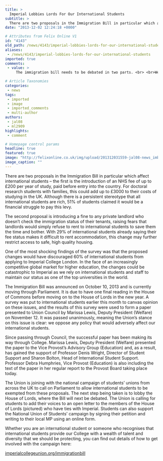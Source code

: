 ```yaml
---
title: >
  Imperial Lobbies Lords For Our International Students
subtitle: >
  There are two proposals in the Immigration Bill in particular which affect international students...
date: "2013-12-02 12:24:18 +0000"

# Attributes from Felix Online V1
id: "4143"
old_path: /news/4143/imperial-lobbies-lords-for-our-international-students
aliases:
 - /news/4143/imperial-lobbies-lords-for-our-international-students
imported: true
comments:
 - value: >
     The immigration bill needs to be debated in two parts. <br> <br>We should definitely oppose the £200 NHS levy but seriously the ID check on tenants is not a bad thing by any means. We can definitely work our way around that by making sure that students are not penalized when this is implemented. <br> <br>Can we not do the NUS-ish student bulls**t where we oppose any kind of change and anything that is of slifght inconvenience. Have these people not heard of the word "compromise"? It's all well and good to say you oppose something but what's valuable here is a solution rather than some constant bickering. <br> <br>And people wonder why no one listens to students..

# Article Taxonomies
categories:
 - news
tags:
 - imported
 - image
 - imported_comments
 - multi-author
authors:
 - jal08
 - ml2909
highlights:
 - comment

# Homepage control params
headline: true
featured: true
image: "http://felixonline.co.uk/img/upload/201312031559-jal08-news_imbill.jpg"
image_caption: ""
---
```


There are two proposals in the Immigration Bill in particular which affect international students – the first is the introduction of an NHS fee of up to £200 per year of study, paid before entry into the country. For doctoral research students with families, this could add up to £3000 to their costs of studying in the UK. Although there is a persistent stereotype that all international students are rich, 51% of students claimed it would be a financial struggle to pay this levy.

The second proposal is introducing a fine to any private landlord who doesn’t check the immigration status of their tenants, raising fears that landlords would simply refuse to rent to international students to save them the time and bother. With 29% of international students already saying their fee status makes it difficult to rent accommodation, this change may further restrict access to safe, high quality housing.

One of the most shocking findings of the survey was that the proposed changes would have discouraged 60% of international students from applying to Imperial College London. In the face of an increasingly competitive global market for higher education, the changes could be catastrophic to Imperial as we rely on international students and staff to maintain our status as one of the top universities in the world.

The Immigration Bill was announced on October 10, 2013 and is currently moving through Parliament. It is due to have one final reading in the House of Commons before moving on to the House of Lords in the new year. A survey was put to international students earlier this month to canvas opinion on these issues, and the results of this survey were used to form a paper presented to Union Council by Marissa Lewis, Deputy President (Welfare) on November 12. It was passed unanimously, meaning the Union’s stance on this issue is clear: we oppose any policy that would adversely affect our international students.

Since passing through Council, the successful paper has been making its way through College. Marissa Lewis, Deputy President (Welfare) presented the paper to the Vice Provost’s Advisory Group (Education) and, as a result, has gained the support of Professor Denis Wright, Director of Student Support and Sharon Bolton, Head of International Student Support. Professor Debra Humphries, Vice Provost (Education) is also including the text of the paper in her regular report to the Provost Board taking place today.

The Union is joining with the national campaign of students’ unions from across the UK to call on Parliament to allow international students to be exempted from these proposals. The next step being taken is to lobby the House of Lords, where the Bill will next be debated. The Union is calling for students to add their voices to an open letter to the members of the House of Lords (pictured) who have ties with Imperial. Students can also support the National Union of Students’ campaign by signing their petition and writing to their local MP using an online form.

Whether you are an international student or someone who recognises that international students provide our College with a wealth of talent and diversity that we should be protecting, you can find out details of how to get involved with the campaign here:

[imperialcollegeunion.org/immigrationbill](http://imperialcollegeunion.org/immigrationbill)
